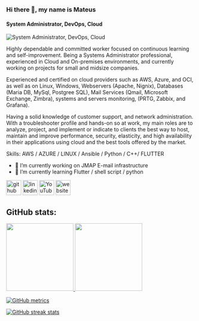 ### Hi there 👋, my name is Mateus
#### System Administrator, DevOps, Cloud
![System Administrator, DevOps, Cloud](https://media.licdn.com/dms/image/D4D16AQGSF_5nd8-OsQ/profile-displaybackgroundimage-shrink_350_1400/0/1687195715199?e=1704931200&v=beta&t=_9EoRGvU0AHnfbYiJmxxVJ78uaNdta7ohLKo8AtpMZs)

Highly dependable and committed worker focused on continuous learning and self-improvement. Being a Systems Administrator professional, experienced in Cloud and On-premises environments, and currently working on projects for small and midsize companies.

Experienced and certified on cloud providers such as AWS, Azure, and OCI, as well as on Linux, Windows, Webservers (Apache, Nignix), Databases (Maria DB, MySql, Postgree SQL), Mail Services (Qmail, Microsoft Exchange, Zimbra), systems and servers monitoring, (PRTG, Zabbix, and Grafana).

Having a solid knowledge of customer support, and network administration. With a troubleshooter profile and hands-on so at work, my main roles are to analyze, project, and implement or indicate to clients the best way to host, maintain and improve performance, security, elasticity, and high availability in their applications using cloud and the best tools offered by the market.

Skills: AWS / AZURE / LINUX / Ansible / Python / C++/ FLUTTER

- 🔭 I’m currently working on JMAP E-mail infrastructure 
- 🌱 I’m currently learning Flutter / shell script / python 


[<img src='https://cdn.jsdelivr.net/npm/simple-icons@3.0.1/icons/github.svg' alt='github' height='40'>](https://github.com/M-HFM)  [<img src='https://cdn.jsdelivr.net/npm/simple-icons@3.0.1/icons/linkedin.svg' alt='linkedin' height='40'>](https://www.linkedin.com/in/mateus-h-f-mello/)  [<img src='https://cdn.jsdelivr.net/npm/simple-icons@3.0.1/icons/youtube.svg' alt='YouTube' height='40'>](https://www.youtube.com/@MMFullPlace)  [<img src='https://cdn.jsdelivr.net/npm/simple-icons@3.0.1/icons/icloud.svg' alt='website' height='40'>](https://mateus.hfmello.com/)  

## GitHub stats:
<div>
<a href= "https://github.com/M-HFM">
<img height="180em" src="https://github-readme-stats.vercel.app/api/top-langs/?username=M-HFM&layout=compact&theme=transparent"/>
<img height="180em" src="https://github-readme-stats.vercel.app/api?username=M-HFM&show_icons=true&theme=transparent"/>
</div>

![GitHub metrics](https://metrics.lecoq.io/M-HFM)  

![GitHub streak stats](https://streak-stats.demolab.com/?user=M-HFM&theme=transparent)  



